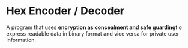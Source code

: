 # Hex Encoder / Decoder
A program that uses **encryption as concealment and safe guarding**t o express readable data in binary format and vice versa for private user information.
